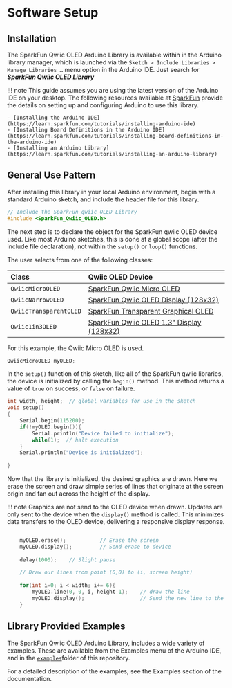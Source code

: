 # Software Setup


## Installation

The SparkFun Qwiic OLED Arduino Library is available within in the Arduino library manager, which is launched via the `Sketch > Include Libraries > Manage Libraries …` menu option in the Arduino IDE. Just search for ***SparkFun Qwiic OLED Library***

!!! note
    This guide assumes you are using the latest version of the Arduino IDE on your desktop. The following resources available at [SparkFun](https://www.sparkfun.com) provide the details on setting up and configuring Arduino to use this library.

    - [Installing the Arduino IDE](https://learn.sparkfun.com/tutorials/installing-arduino-ide)
    - [Installing Board Definitions in the Arduino IDE](https://learn.sparkfun.com/tutorials/installing-board-definitions-in-the-arduino-ide)
    - [Installing an Arduino Library](https://learn.sparkfun.com/tutorials/installing-an-arduino-library)

General Use Pattern
---------
After installing this library in your local Arduino environment, begin with a standard Arduino sketch, and include the header file for this library.
```C++
// Include the SparkFun qwiic OLED Library
#include <SparkFun_Qwiic_OLED.h>
```
The next step is to declare the object for the SparkFun qwiic OLED device used. Like most Arduino sketches, this is done at a global scope (after the include file declaration), not within the ```setup()``` or ```loop()``` functions. 

The user selects from one of the following classes:

| Class | Qwiic OLED Device |
| :--- | :--- |
| `QwiicMicroOLED` | [SparkFun Qwiic Micro OLED ]( https://www.sparkfun.com/products/14532)| 
| `QwiicNarrowOLED` | [SparkFun Qwiic OLED Display (128x32) ]( https://www.sparkfun.com/products/17153)| 
| `QwiicTransparentOLED` | [SparkFun Transparent Graphical OLED]( https://www.sparkfun.com/products/15173)| 
| `Qwiic1in3OLED` | [SparkFun Qwiic OLED 1.3" Display (128x32) ]( https://www.sparkfun.com/products/23453)| 

For this example, the Qwiic Micro OLED is used.
```C++
QwiicMicroOLED myOLED;
```
In the ```setup()``` function of this sketch, like all of the SparkFun qwiic libraries, the device is initialized by calling the ```begin()``` method. This method returns a value of ```true``` on success, or ```false``` on failure. 
```C++
int width, height;  // global variables for use in the sketch
void setup()
{
    Serial.begin(115200);
    if(!myOLED.begin()){
        Serial.println("Device failed to initialize");
        while(1);  // halt execution
    }
    Serial.println("Device is initialized");
    
}
```
Now that the library is initialized, the desired graphics are drawn. Here we erase the screen and draw simple series of lines that originate at the screen origin and fan out across the height of the display. 

!!! note
    Graphics are not send to the OLED device when drawn. Updates are only sent to the device when the `display()` method is called. This minimizes data transfers to the OLED device, delivering a responsive display response. 

```C++

    myOLED.erase();           // Erase the screen
    myOLED.display();         // Send erase to device
    
    delay(1000);    // Slight pause
    
    // Draw our lines from point (0,0) to (i, screen height)
    
    for(int i=0; i < width; i+= 6){
        myOLED.line(0, 0, i, height-1);    // draw the line
        myOLED.display();                  // Send the new line to the device for display
    }
```


Library Provided Examples
--------
The SparkFun Qwiic OLED Arduino Library, includes a wide variety of examples. These are available from the Examples menu of the Arduino IDE, and in the [`examples`](https://github.com/sparkfun/SparkFun_Qwiic_OLED_Arduino_Library/blob/main/examples)folder of this repository. 

For a detailed description of the examples, see the Examples section of the documentation.



